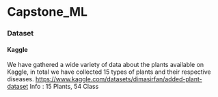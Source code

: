 # Capstone_ML

### Dataset 

#### Kaggle
We have gathered a wide variety of data about the plants available on Kaggle, in total we have collected 15 types of plants and their respective diseases. 
https://www.kaggle.com/datasets/dimasirfan/added-plant-dataset
Info : 15 Plants, 54 Class

